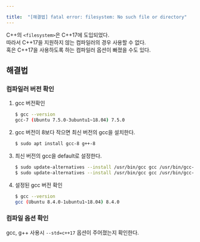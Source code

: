 ```yaml
---

title:  "[해결법] fatal error: filesystem: No such file or directory"
---
```


C++의 `<filesystem>`은 C++17에 도입되었다.  
따라서 C++17을 지원하지 않는 컴파일러의 경우 사용할 수 없다.  
혹은 C++17을 사용하도록 하는 컴파일러 옵션이 빠졌을 수도 있다.  

## 해결법
### 컴파일러 버전 확인
1. gcc 버전확인
	```bash
	$ gcc --version
	gcc-7 (Ubuntu 7.5.0-3ubuntu1~18.04) 7.5.0
	```
2. gcc 버전이 8보다 작으면 최신 버전의 gcc을 설치한다.
   ```bash
   $ sudo apt install gcc-8 g++-8
   ```
3. 최신 버전의 gcc을 default로 설정한다.
   ```bash
   $ sudo update-alternatives --install /usr/bin/gcc gcc /usr/bin/gcc-7 700 --slave /usr/bin/g++ g++ /usr/bin/g++-7
   $ sudo update-alternatives --install /usr/bin/gcc gcc /usr/bin/gcc-8 800 --slave /usr/bin/g++ g++ /usr/bin/g++-8
   ```
4. 설정된 gcc 버전 확인
   ```bash
   $ gcc --version
   gcc (Ubuntu 8.4.0-1ubuntu1~18.04) 8.4.0
   ```

### 컴파일 옵션 확인
gcc, g++ 사용시 `--std=c++17` 옵션이 주어졌는지 확인한다.
